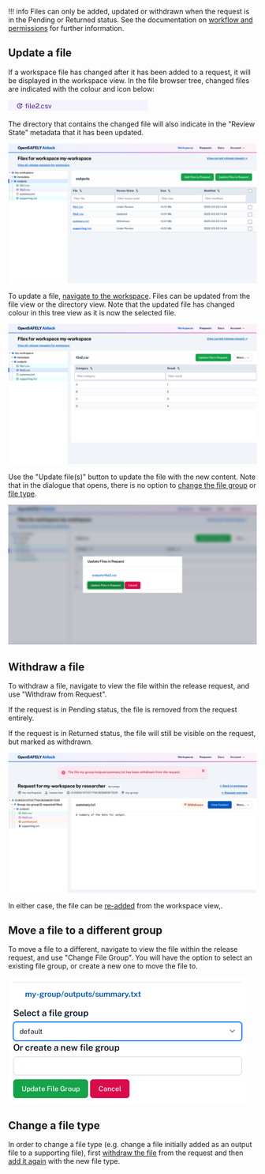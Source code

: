 !!! info
    Files can only be added, updated or withdrawn when the request is in the Pending or Returned
    status. See the documentation on [workflow and permissions](../explanation/workflow-and-permissions.md)
    for further information.

## Update a file

If a workspace file has changed after it has been added to a request, it will
be displayed in the workspace view. In the file browser tree, changed files are
indicated with the colour and icon below:

![Change file icon](../screenshots/changed_tree_file.png)

The directory that contains the changed file will also indicate in the "Review State"
metadata that it has been updated.

![Changed file directory view](../screenshots/multiselect_update.png)

To update a file, [navigate to the workspace](view-workspace-files.md).
Files can be updated from the file view or the directory view. Note that the updated file has changed colour in this tree view as it is now the selected file. 

![Changed file view](../screenshots/file_update.png)


Use the "Update file(s)" button to update the file with the new content. Note that
in the dialogue that opens, there is no option to
[change the file group](#move-a-file-to-a-different-group) or [file type](#change-a-file-type).

![File update dialogue](../screenshots/file_update_modal.png)


## Withdraw a file

To withdraw a file, navigate to view the file within the release request,
and use "Withdraw from Request".

If the request is in Pending status, the file is removed from the request entirely.

If the request is in Returned status, the file will still be visible on the request, but marked as withdrawn. 

![Withdrawn file](../screenshots/withdrawn_file.png)

In either case, the file can be [re-added](create-and-submit-a-release-request.md#adding-files) from the workspace view,.


## Move a file to a different group

To move a file to a different, navigate to view the file within the release request,
and use "Change File Group". You will have the option to select an existing file group,
or create a new one to move the file to.

![Change a file group](../screenshots/change_file_group.png)



## Change a file type

In order to change a file type (e.g. change a file initially added as an output file to a
supporting file), first [withdraw the file](#withdraw-a-file) from the request and then
[add it again](create-and-submit-a-release-request.md#adding-files) with the new file type.

